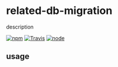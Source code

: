 # related-db-migration

description


[![npm](https://img.shields.io/npm/dm/related-db-migration.svg?style=flat-square)](https://www.npmjs.com/package/related-db-migration)
[![Travis](https://img.shields.io/travis/eventEmitter/related-db-migration.svg?style=flat-square)](https://travis-ci.org/eventEmitter/related-db-migration)
[![node](https://img.shields.io/node/v/related-db-migration.svg?style=flat-square)](https://nodejs.org/)


## usage
